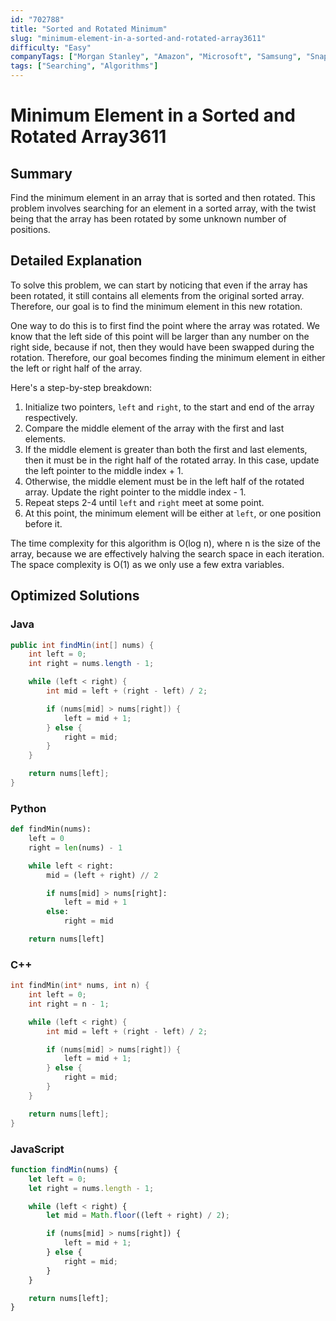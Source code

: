 ```yaml
---
id: "702788"
title: "Sorted and Rotated Minimum"
slug: "minimum-element-in-a-sorted-and-rotated-array3611"
difficulty: "Easy"
companyTags: ["Morgan Stanley", "Amazon", "Microsoft", "Samsung", "Snapdeal", "Adobe", "Times Internet"]
tags: ["Searching", "Algorithms"]
---
```


# Minimum Element in a Sorted and Rotated Array3611

## Summary

Find the minimum element in an array that is sorted and then rotated. This problem involves searching for an element in a sorted array, with the twist being that the array has been rotated by some unknown number of positions.

## Detailed Explanation

To solve this problem, we can start by noticing that even if the array has been rotated, it still contains all elements from the original sorted array. Therefore, our goal is to find the minimum element in this new rotation. 

One way to do this is to first find the point where the array was rotated. We know that the left side of this point will be larger than any number on the right side, because if not, then they would have been swapped during the rotation. Therefore, our goal becomes finding the minimum element in either the left or right half of the array.

Here's a step-by-step breakdown:

1. Initialize two pointers, `left` and `right`, to the start and end of the array respectively.
2. Compare the middle element of the array with the first and last elements.
3. If the middle element is greater than both the first and last elements, then it must be in the right half of the rotated array. In this case, update the left pointer to the middle index + 1.
4. Otherwise, the middle element must be in the left half of the rotated array. Update the right pointer to the middle index - 1.
5. Repeat steps 2-4 until `left` and `right` meet at some point.
6. At this point, the minimum element will be either at `left`, or one position before it.

The time complexity for this algorithm is O(log n), where n is the size of the array, because we are effectively halving the search space in each iteration. The space complexity is O(1) as we only use a few extra variables.

## Optimized Solutions

### Java
```java
public int findMin(int[] nums) {
    int left = 0;
    int right = nums.length - 1;

    while (left < right) {
        int mid = left + (right - left) / 2;

        if (nums[mid] > nums[right]) {
            left = mid + 1;
        } else {
            right = mid;
        }
    }

    return nums[left];
}
```

### Python
```python
def findMin(nums):
    left = 0
    right = len(nums) - 1

    while left < right:
        mid = (left + right) // 2

        if nums[mid] > nums[right]:
            left = mid + 1
        else:
            right = mid

    return nums[left]
```

### C++
```cpp
int findMin(int* nums, int n) {
    int left = 0;
    int right = n - 1;

    while (left < right) {
        int mid = left + (right - left) / 2;

        if (nums[mid] > nums[right]) {
            left = mid + 1;
        } else {
            right = mid;
        }
    }

    return nums[left];
}
```

### JavaScript
```javascript
function findMin(nums) {
    let left = 0;
    let right = nums.length - 1;

    while (left < right) {
        let mid = Math.floor((left + right) / 2);

        if (nums[mid] > nums[right]) {
            left = mid + 1;
        } else {
            right = mid;
        }
    }

    return nums[left];
}
```